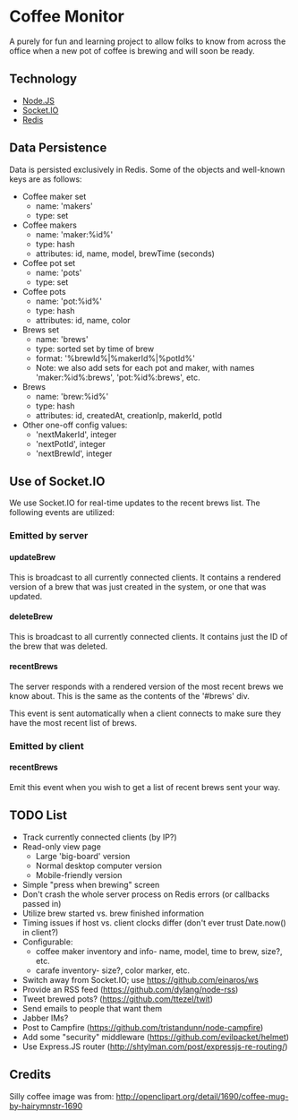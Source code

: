 Coffee Monitor
==============

A purely for fun and learning project to allow folks to know from across the
office when a new pot of coffee is brewing and will soon be ready.

Technology
----------

* [Node.JS](http://nodejs.org/)
* [Socket.IO](http://socket.io/)
* [Redis](http://redis.io/)

Data Persistence
----------------

Data is persisted exclusively in Redis. Some of the objects and well-known keys
are as follows:

* Coffee maker set
  - name: 'makers'
  - type: set
* Coffee makers
  - name: 'maker:%id%'
  - type: hash
  - attributes: id, name, model, brewTime (seconds)
* Coffee pot set
  - name: 'pots'
  - type: set
* Coffee pots
  - name: 'pot:%id%'
  - type: hash
  - attributes: id, name, color
* Brews set
  - name: 'brews'
  - type: sorted set by time of brew
  - format: '%brewId%|%makerId%|%potId%'
  - Note: we also add sets for each pot and maker, with names
    'maker:%id%:brews', 'pot:%id%:brews', etc.
* Brews
  - name: 'brew:%id%'
  - type: hash
  - attributes: id, createdAt, creationIp, makerId, potId
* Other one-off config values:
  - 'nextMakerId', integer
  - 'nextPotId', integer
  - 'nextBrewId', integer

Use of Socket.IO
----------------

We use Socket.IO for real-time updates to the recent brews list. The following
events are utilized:

### Emitted by server

#### updateBrew

This is broadcast to all currently connected clients. It contains a rendered
version of a brew that was just created in the system, or one that was updated.

#### deleteBrew

This is broadcast to all currently connected clients. It contains just the ID
of the brew that was deleted.

#### recentBrews

The server responds with a rendered version of the most recent brews we know
about. This is the same as the contents of the '#brews' div.

This event is sent automatically when a client connects to make sure they have
the most recent list of brews.

### Emitted by client

#### recentBrews

Emit this event when you wish to get a list of recent brews sent your way.

TODO List
---------

* Track currently connected clients (by IP?)
* Read-only view page
  - Large 'big-board' version
  - Normal desktop computer version
  - Mobile-friendly version
* Simple "press when brewing" screen
* Don't crash the whole server process on Redis errors (or callbacks passed in)
* Utilize brew started vs. brew finished information
* Timing issues if host vs. client clocks differ (don't ever trust Date.now()
  in client?)
* Configurable:
  - coffee maker inventory and info- name, model, time to brew, size?, etc.
  - carafe inventory- size?, color marker, etc.
* Switch away from Socket.IO; use https://github.com/einaros/ws
* Provide an RSS feed (https://github.com/dylang/node-rss)
* Tweet brewed pots? (https://github.com/ttezel/twit)
* Send emails to people that want them
* Jabber IMs?
* Post to Campfire (https://github.com/tristandunn/node-campfire)
* Add some "security" middleware (https://github.com/evilpacket/helmet)
* Use Express.JS router (http://shtylman.com/post/expressjs-re-routing/)

Credits
-------

Silly coffee image was from:
http://openclipart.org/detail/1690/coffee-mug-by-hairymnstr-1690
